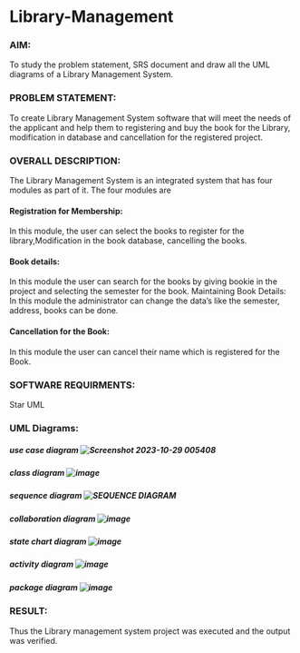 # Library-Management
### AIM:
To study the problem statement, SRS document and draw all the UML diagrams of a Library Management System.
### PROBLEM STATEMENT:
To create Library Management System software that will meet the needs of the applicant
and help them to registering and buy the book for the Library, modification in database and
cancellation for the registered project.
### OVERALL DESCRIPTION:
The Library Management System is an integrated system that has four modules as part of
it. The four modules are
#### Registration for Membership:
In this module, the user can select the books to register for the library,Modification in the book
database, cancelling the books.
#### Book details:
In this module the user can search for the books by giving bookie in the project and selecting
the semester for the book.
Maintaining Book Details:
In this module the administrator can change the data’s like the semester, address, books can be
done.
#### Cancellation for the Book:
In this module the user can cancel their name which is registered for the Book.
### SOFTWARE REQUIRMENTS:
Star UML
### UML Diagrams:
##### use case diagram ![Screenshot 2023-10-29 005408](https://github.com/AmruthaRajsheker/Library-Management/assets/119475943/cb8a7a6f-f834-435f-bd34-6dde5a333182)

##### class diagram ![image](https://github.com/AmruthaRajsheker/Library-Management/assets/119475943/db1ec5a3-3772-4ce3-b782-01c043c303ee)

##### sequence diagram ![SEQUENCE DIAGRAM](https://github.com/AmruthaRajsheker/Library-Management/assets/119475943/f514e90f-4f5f-4db6-a570-2ec9ad27b632)

##### collaboration diagram ![image](https://github.com/AmruthaRajsheker/Library-Management/assets/119475943/1c1bc042-8c99-4cfa-9ecf-638fbd83b93b)

##### state chart diagram ![image](https://github.com/AmruthaRajsheker/Library-Management/assets/119475943/28578e27-4589-4614-b897-ec8930111b5a)

##### activity diagram ![image](https://github.com/AmruthaRajsheker/Library-Management/assets/119475943/973b133e-212e-4638-b227-a0f618307f4b)

##### package diagram ![image](https://github.com/AmruthaRajsheker/Library-Management/assets/119475943/449f8c01-d220-4cdc-95f7-2a48001384a6)

### RESULT:
Thus the Library management system project was executed and the output was verified.
